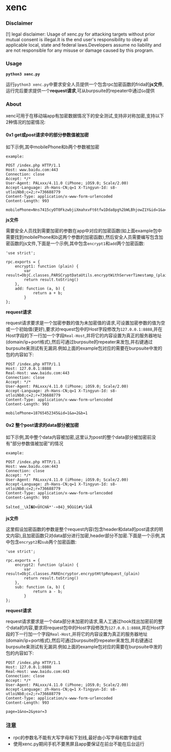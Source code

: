 # xenc

### Disclaimer

[!] legal disclaimer: Usage of xenc.py for attacking targets without prior mutual consent is illegal.It is the end user's responsibility to obey all applicable local, state and federal laws.Developers assume no liability and are not responsible for any misuse or damage caused by this program.

### Usage

**`python3 xenc.py`**

运行`python3 xenc.py`中要求安全人员提供一个包含rpc加密函数的frida的**js文件**,运行完后要求提供一个**request请求**,可从burpsuite的repeater中通过`Go`提供

### About

xenc可用于在移动端app有加密数据情况下的安全测试,支持非对称加密,支持以下2种情况的加密情况:

#### 0x1 get或post请求中的部分参数值被加密

如下示例,其中mobilePhone和b两个参数被加密

``` 
example:

POST /index.php HTTP/1.1 
Host: www.baidu.com:443
Connection: close 
Accept: */* 
User-Agent: PALxxx/4.11.0 (iPhone; iOS9.0; Scale/2.00) 
Accept-Language: zh-Hans-CN;q=1 X-Tingyun-Id: s8-utloiNb8;c=2;r=736688779 
Content-Type: application/x-www-form-urlencoded 
Content-Length: 993

mobilePhone=Nns7415cyOT0FkzwbjiXmahxvFt6tfw1Dda8pg%2bWLBhjowZ1Y&id=1&a=2&b=tfw1Dda8pg%2bWLBhj
```

**js文件**

需要安全人员找到需要加密的参数在app中对应的加密函数(如上面example包中需要找到mobilePhone和b这两个参数的加密函数),然后安全人员需要编写包含加密函数的js文件,下面是一个示例,其中包含`encrypt1`和`add`两个加密函数:

```
'use strict';

rpc.exports = {
    encrypt1: function (plain) {
        var result=ObjC.classes.PARSCryptDataUtils.encryptWithServerTimestamp_(plain)
        return result.toString()
    },
    add: function (a, b) {
            return a + b;
        }
};

```

**request请求**

request请求要求是一个加密参数的值为未加密值的请求,可设置加密参数的值为空或一个初始值(更好),要求对request包中的Host字段修改为`127.0.0.1:8888`,并在Host字段的下一行加一个字段`Real-Host`,并将它的内容设置为真正的服务器地址(domain/ip+port格式),然后可通过burpsuite的repeater来发包,并右键通过burpsuite来测试有无漏洞.例如上面的example包对应的需要在burpsuite中发的包的内容如下:

```
POST /index.php HTTP/1.1 
Host: 127.0.0.1:8888
Real-Host: www.baidu.com:443
Connection: close 
Accept: */* 
User-Agent: PALxxx/4.11.0 (iPhone; iOS9.0; Scale/2.00) 
Accept-Language: zh-Hans-CN;q=1 X-Tingyun-Id: s8-utloiNb8;c=2;r=736688779 
Content-Type: application/x-www-form-urlencoded 
Content-Length: 993

mobilePhone=18765452345&id=1&a=2&b=1

```

#### 0x2 整个post请求的data部分被加密

如下示例,其中整个data内容被加密,这里认为post的整个data部分被加密前没有"部分参数值被加密"的情况

```
example:

POST /index.php HTTP/1.1 
Host: www.baidu.com:443
Connection: close 
Accept: */* 
User-Agent: PALxxx/4.11.0 (iPhone; iOS9.0; Scale/2.00) 
Accept-Language: zh-Hans-CN;q=1 X-Tingyun-Id: s8-utloiNb8;c=2;r=736688779 
Content-Type: application/x-www-form-urlencoded 
Content-Length: 993

Salted__\kÏ�D<ÜñCHÁ*'-»84}_9Óûûî#¼²åûÅ
```


**js文件**

这里假设加密函数的参数是整个request内容(包含header和data的post请求的明文内容),且加密函数只对data部分进行加密,header部分不加密.下面是一个示例,其中包含`encrypt2`和`sub`两个加密函数:

```
'use strict';

rpc.exports = {
    encrypt2: function (plain) {
        var result=ObjC.classes.PAREncryptor.encryptHttpRequest_(plain)
        return result.toString()
    },
    sub: function (a, b) {
            return a - b;
        }
};

```

**request请求**

request请求要求是一个data部分未加密的请求,需人工通过hook找出加密前的整个data的内容,要求将request包中的Host字段修改为`127.0.0.1:8888`,并在Host字段的下一行加一个字段`Real-Host`,并将它的内容设置为真正的服务器地址(domain/ip+port格式),然后可通过burpsuite的repeater来发包,并右键通过burpsuite来测试有无漏洞.例如上面的example包对应的需要在burpsuite中发的包的内容如下:

```
POST /index.php HTTP/1.1 
Host: 127.0.0.1:8888
Real-Host: www.baidu.com:443
Connection: close 
Accept: */* 
User-Agent: PALxxx/4.11.0 (iPhone; iOS9.0; Scale/2.00) 
Accept-Language: zh-Hans-CN;q=1 X-Tingyun-Id: s8-utloiNb8;c=2;r=736688779 
Content-Type: application/x-www-form-urlencoded 
Content-Length: 993

page=1&no=2&year=3
```

### 注意

+ rpc的参数名不能有大写字母和下划线,最好由小写字母和数字组成
+ 使用xenc.py期间手机不要黑屏且app要保证在前台不能在后台运行

